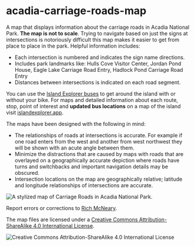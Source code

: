 # acadia-carriage-roads-map

A map that displays information about the carriage roads in Acadia National
Park. **The map is not to scale**. Trying to navigate based on just the signs at
intersections is notoriously difficult this map makes it easier to get from
place to place in the park. Helpful information includes:

- Each intersection is numbered and indicates the sign name directions.
- Includes park landmarks like: Hulls Cove Visitor Center, Jordan Pond
  House, Eagle Lake Carriage Road Entry, Hadlock Pond Carriage Road Entry
- Distances between intersections is indicated on each road segment.

You can use the [Island Explorer buses](https://islandexplorermap.com/) to get
around the island with or without your bike. For maps and detailed information
about each route, stop, point of interest and **updated bus locations** on a
map of the island visit [islandexplorer.app](https://www.islandexplorer.app/).

The maps have been designed with the following in mind:

- The relationships of roads at intersections is accurate. For example if one
  road enters from the west and another from west northwest they will be shown
  with an acute angle between them.
- Minimize the distractions that are caused by maps with roads that are
  overlayed on a geographically accurate depiction where roads have turns and
  switchbacks and important navigation details may be obscured.
- Intersection locations on the map are geographically relative; latitude and
  longitude relationships of intersections are accurate.

![A stylized map of Carriage Roads in Acadia National
Park.](docs/acadia-carriage-roads-map.png "Acadia Carriage Roads Map")

Report errors or corrections to [Rich McNeary](https://limnous.com/).

The map files are licensed under a [Creative Commons Attribution-ShareAlike 4.0
International License](http://creativecommons.org/licenses/by-sa/4.0/).

![Creative Commons Attribution-ShareAlike 4.0 International
License](https://i.creativecommons.org/l/by-sa/4.0/88x31.png "Creative Commons
Attribution-ShareAlike 4.0 International License")
